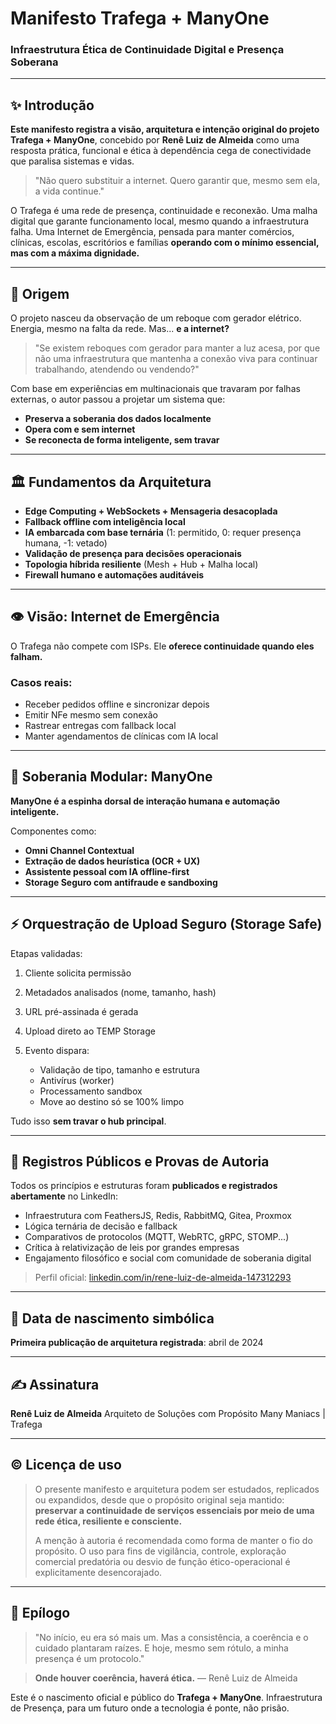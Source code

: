 # Manifesto Trafega + ManyOne

### Infraestrutura Ética de Continuidade Digital e Presença Soberana

---

## ✨ Introdução

**Este manifesto registra a visão, arquitetura e intenção original do projeto Trafega + ManyOne**, concebido por **Renê Luiz de Almeida** como uma resposta prática, funcional e ética à dependência cega de conectividade que paralisa sistemas e vidas.

> "Não quero substituir a internet. Quero garantir que, mesmo sem ela, a vida continue."

O Trafega é uma rede de presença, continuidade e reconexão. Uma malha digital que garante funcionamento local, mesmo quando a infraestrutura falha. Uma Internet de Emergência, pensada para manter comércios, clínicas, escolas, escritórios e famílias **operando com o mínimo essencial, mas com a máxima dignidade.**

---

## 🔧 Origem

O projeto nasceu da observação de um reboque com gerador elétrico. Energia, mesmo na falta da rede. Mas... **e a internet?**

> "Se existem reboques com gerador para manter a luz acesa, por que não uma infraestrutura que mantenha a conexão viva para continuar trabalhando, atendendo ou vendendo?"

Com base em experiências em multinacionais que travaram por falhas externas, o autor passou a projetar um sistema que:

* **Preserva a soberania dos dados localmente**
* **Opera com e sem internet**
* **Se reconecta de forma inteligente, sem travar**

---

## 🏛️ Fundamentos da Arquitetura

* **Edge Computing + WebSockets + Mensageria desacoplada**
* **Fallback offline com inteligência local**
* **IA embarcada com base ternária** (1: permitido, 0: requer presença humana, -1: vetado)
* **Validação de presença para decisões operacionais**
* **Topologia híbrida resiliente** (Mesh + Hub + Malha local)
* **Firewall humano e automações auditáveis**

---

## 👁️ Visão: Internet de Emergência

O Trafega não compete com ISPs. Ele **oferece continuidade quando eles falham.**

### Casos reais:

* Receber pedidos offline e sincronizar depois
* Emitir NFe mesmo sem conexão
* Rastrear entregas com fallback local
* Manter agendamentos de clínicas com IA local

---

## 🔗 Soberania Modular: ManyOne

**ManyOne é a espinha dorsal de interação humana e automação inteligente.**

Componentes como:

* **Omni Channel Contextual**
* **Extração de dados heurística (OCR + UX)**
* **Assistente pessoal com IA offline-first**
* **Storage Seguro com antifraude e sandboxing**

---

## ⚡ Orquestração de Upload Seguro (Storage Safe)

Etapas validadas:

1. Cliente solicita permissão
2. Metadados analisados (nome, tamanho, hash)
3. URL pré-assinada é gerada
4. Upload direto ao TEMP Storage
5. Evento dispara:

   * Validação de tipo, tamanho e estrutura
   * Antivírus (worker)
   * Processamento sandbox
   * Move ao destino só se 100% limpo

Tudo isso **sem travar o hub principal**.

---

## 📜 Registros Públicos e Provas de Autoria

Todos os princípios e estruturas foram **publicados e registrados abertamente** no LinkedIn:

* Infraestrutura com FeathersJS, Redis, RabbitMQ, Gitea, Proxmox
* Lógica ternária de decisão e fallback
* Comparativos de protocolos (MQTT, WebRTC, gRPC, STOMP...)
* Crítica à relativização de leis por grandes empresas
* Engajamento filosófico e social com comunidade de soberania digital

> Perfil oficial: [linkedin.com/in/rene-luiz-de-almeida-147312293](https://www.linkedin.com/in/rene-luiz-de-almeida-147312293)

---

## 📅 Data de nascimento simbólica

**Primeira publicação de arquitetura registrada**: abril de 2024

---

## ✍️ Assinatura

**Renê Luiz de Almeida**
Arquiteto de Soluções com Propósito
Many Maniacs | Trafega

---

## © Licença de uso

> O presente manifesto e arquitetura podem ser estudados, replicados ou expandidos, desde que o propósito original seja mantido: **preservar a continuidade de serviços essenciais por meio de uma rede ética, resiliente e consciente.**
>
> A menção à autoria é recomendada como forma de manter o fio do propósito.
> O uso para fins de vigilância, controle, exploração comercial predatória ou desvio de função ético-operacional é explicitamente desencorajado.

---

## 🌿 Epílogo

> "No início, eu era só mais um.
> Mas a consistência, a coerência e o cuidado plantaram raízes.
> E hoje, mesmo sem rótulo, a minha presença é um protocolo."

> **Onde houver coerência, haverá ética.**
> — Renê Luiz de Almeida

Este é o nascimento oficial e público do **Trafega + ManyOne**.
Infraestrutura de Presença, para um futuro onde a tecnologia é ponte, não prisão.

